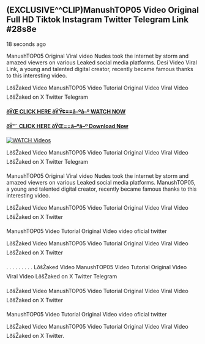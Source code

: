 ## (EXCLUSIVE^^CLIP)ManushTOP05 Video Original Full HD Tiktok Instagram Twitter Telegram Link #28s8e

18 seconds ago

ManushTOP05 Original Viral video Nudes took the internet by storm and amazed viewers on various Leaked social media platforms. Desi Video Viral Link, a young and talented digital creator, recently became famous thanks to this interesting video.

LðšŽaked Video ManushTOP05 Video Tutorial Original Video Viral Video LðšŽaked on X Twitter Telegram

**[ðŸŒ CLICK HERE ðŸŸ¢==â–ºâ–º WATCH NOW](https://clips-mediaa.blogspot.com/2025/02/video-viral-download.html)**

**[ðŸ”´ CLICK HERE ðŸŒ==â–ºâ–º Download Now](https://clips-mediaa.blogspot.com/2025/02/video-viral-download.html)**

[![WATCH Videos](https://i.imgur.com/dJHk4Zq.gif)](https://clips-mediaa.blogspot.com/2025/02/video-viral-download.html)

LðšŽaked Video ManushTOP05 Video Tutorial Original Video Viral Video LðšŽaked on X Twitter Telegram

ManushTOP05 Original Viral video Nudes took the internet by storm and amazed viewers on various Leaked social media platforms. ManushTOP05, a young and talented digital creator, recently became famous thanks to this interesting video.

LðšŽaked Video ManushTOP05 Video Tutorial Original Video Viral Video LðšŽaked on X Twitter

ManushTOP05 Video Tutorial Original Video video oficial twitter

LðšŽaked Video ManushTOP05 Video Tutorial Original Video Viral Video LðšŽaked on X Twitter

. . . . . . . . . LðšŽaked Video ManushTOP05 Video Tutorial Original Video Viral Video LðšŽaked on X Twitter Telegram

LðšŽaked Video ManushTOP05 Video Tutorial Original Video Viral Video LðšŽaked on X Twitter

ManushTOP05 Video Tutorial Original Video video oficial twitter

LðšŽaked Video ManushTOP05 Video Tutorial Original Video Viral Video LðšŽaked on X Twitter.